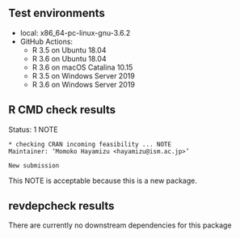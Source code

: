 ## Test environments

* local: x86_64-pc-linux-gnu-3.6.2
* GitHub Actions:
  * R 3.5 on Ubuntu 18.04
  * R 3.6 on Ubuntu 18.04
  * R 3.6 on macOS Catalina 10.15
  * R 3.5 on Windows Server 2019
  * R 3.6 on Windows Server 2019

## R CMD check results

Status: 1 NOTE

    * checking CRAN incoming feasibility ... NOTE
    Maintainer: ‘Momoko Hayamizu <hayamizu@ism.ac.jp>’

    New submission

This NOTE is acceptable because this is a new package.

## revdepcheck results

There are currently no downstream dependencies for this package

